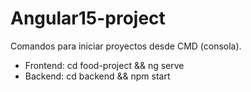 # Angular15-project
Comandos para iniciar proyectos desde CMD (consola).
- Frontend: cd food-project && ng serve
- Backend: cd backend && npm start
